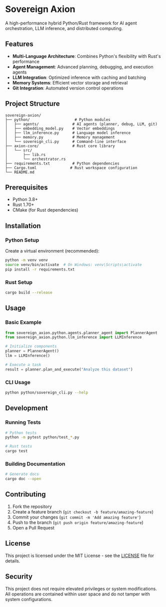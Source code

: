 # Sovereign Axion

A high-performance hybrid Python/Rust framework for AI agent orchestration, LLM inference, and distributed computing.

## Features

- **Multi-Language Architecture**: Combines Python's flexibility with Rust's performance
- **Agent Management**: Advanced planning, debugging, and execution agents
- **LLM Integration**: Optimized inference with caching and batching
- **Memory Systems**: Efficient vector storage and retrieval
- **Git Integration**: Automated version control operations

## Project Structure

```
sovereign-axion/
├── python/                    # Python modules
│   ├── agents/               # AI agents (planner, debug, LLM, git)
│   ├── embedding_model.py    # Vector embeddings
│   ├── llm_inference.py      # Language model inference
│   ├── memory.py             # Memory management
│   └── sovereign_cli.py      # Command-line interface
├── axion-core/               # Rust core library
│   └── src/
│       ├── lib.rs
│       └── orchestrator.rs
├── requirements.txt          # Python dependencies
├── Cargo.toml               # Rust workspace configuration
└── README.md
```

## Prerequisites

- Python 3.8+
- Rust 1.70+
- CMake (for Rust dependencies)

## Installation

### Python Setup

Create a virtual environment (recommended):

```bash
python -m venv venv
source venv/bin/activate  # On Windows: venv\Scripts\activate
pip install -r requirements.txt
```

### Rust Setup

```bash
cargo build --release
```

## Usage

### Basic Example

```python
from sovereign_axion.python.agents.planner_agent import PlannerAgent
from sovereign_axion.python.llm_inference import LLMInference

# Initialize components
planner = PlannerAgent()
llm = LLMInference()

# Execute a task
result = planner.plan_and_execute("Analyze this dataset")
```

### CLI Usage

```bash
python python/sovereign_cli.py --help
```

## Development

### Running Tests

```bash
# Python tests
python -m pytest python/test_*.py

# Rust tests
cargo test
```

### Building Documentation

```bash
# Generate docs
cargo doc --open
```

## Contributing

1. Fork the repository
2. Create a feature branch (`git checkout -b feature/amazing-feature`)
3. Commit your changes (`git commit -m 'Add amazing feature'`)
4. Push to the branch (`git push origin feature/amazing-feature`)
5. Open a Pull Request

## License

This project is licensed under the MIT License - see the [LICENSE](LICENSE) file for details.

## Security

This project does not require elevated privileges or system modifications. All operations are contained within user space and do not tamper with system configurations.